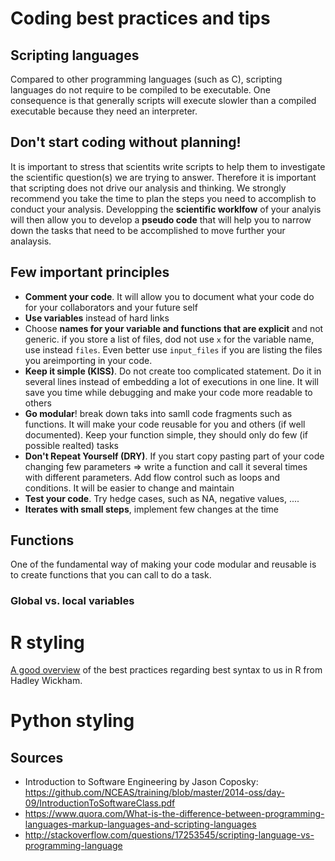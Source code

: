 # Coding best practices and tips

## Scripting languages

Compared to other programming languages (such as C), scripting languages do not require to be compiled to be executable. One consequence is that generally scripts will execute slowler than a compiled executable because they need an interpreter. 

## Don't start coding without planning!

It is important to stress that scientits write scripts to help them to investigate the scientific question(s) we are trying to answer. Therefore it is important that scripting does not drive our analysis and thinking. We strongly recommend you take the time to plan the steps you need to accomplish to conduct your analysis. Developping the **scientific worklfow** of your analyis will then allow you to develop a **pseudo code** that will help you to narrow down the tasks that need to be accomplished to move further your analaysis.

## Few important principles

* **Comment your code**. It will allow you to document what your code do for your collaborators and your future self
* **Use variables** instead of hard links
* Choose **names for your variable and functions that are explicit** and not generic. if you store a list of files, dod not use ```x``` for the variable name, use instead ```files```. Even better use ```input_files``` if you are listing the files you areimporting in your code.
* **Keep it simple (KISS)**. Do not create too complicated statement. Do it in several lines instead of embedding a lot of executions in one line. It will save you time while debugging and make your code more readable to others
* **Go modular**! break down taks into samll code fragments such as functions. It will make your code reusable for you and others (if well documented). Keep your function simple, they should only do few (if possible realted) tasks
* **Don't Repeat Yourself (DRY)**. If you start copy pasting part of your code changing few parameters => write a function and call it several times with different parameters. Add flow control such as loops and conditions. It will be easier to change and maintain
* **Test your code**. Try hedge cases, such as NA, negative values, ....
* **Iterates with small steps**, implement few changes at the time


## Functions

One of the fundamental way of making your code modular and reusable is to create functions that you can call to do a task.

### Global vs. local variables





# R styling
[A good overview](http://adv-r.had.co.nz/Style.html) of the best practices regarding best syntax to us in R from Hadley Wickham.

# Python styling


## Sources
- Introduction to Software Engineering by Jason Coposky: https://github.com/NCEAS/training/blob/master/2014-oss/day-09/IntroductionToSoftwareClass.pdf
- https://www.quora.com/What-is-the-difference-between-programming-languages-markup-languages-and-scripting-languages
- http://stackoverflow.com/questions/17253545/scripting-language-vs-programming-language